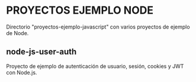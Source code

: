 # PROYECTOS EJEMPLO NODE
Directorio "proyectos-ejemplo-javascript" con varios proyectos de ejemplo de Node.

## node-js-user-auth
Proyecto de ejemplo de autenticación de usuario, sesión, cookies y JWT con Node.js.